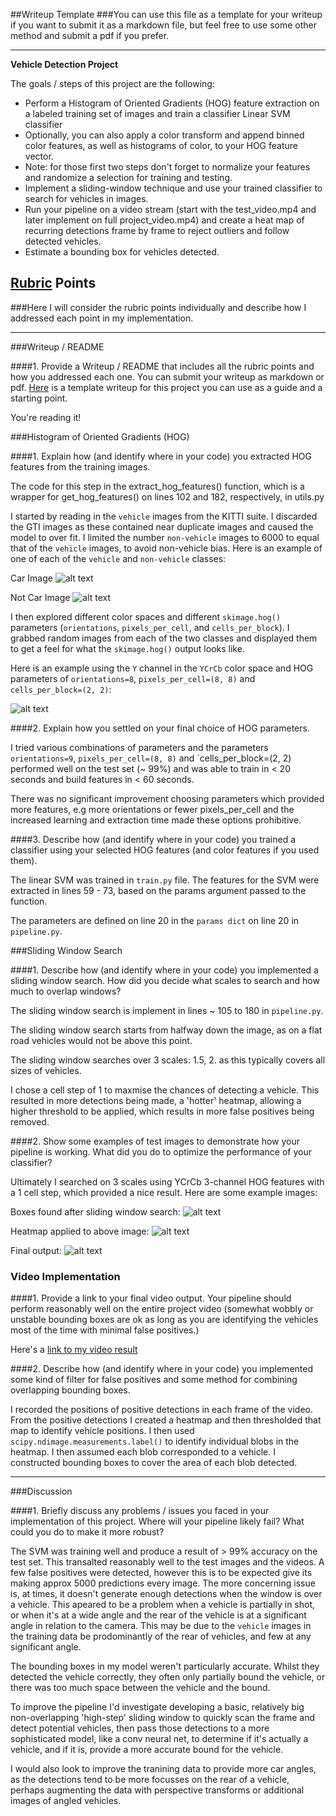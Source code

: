##Writeup Template
###You can use this file as a template for your writeup if you want to submit it as a markdown file, but feel free to use some other method and submit a pdf if you prefer.

---

**Vehicle Detection Project**

The goals / steps of this project are the following:

* Perform a Histogram of Oriented Gradients (HOG) feature extraction on a labeled training set of images and train a classifier Linear SVM classifier
* Optionally, you can also apply a color transform and append binned color features, as well as histograms of color, to your HOG feature vector. 
* Note: for those first two steps don't forget to normalize your features and randomize a selection for training and testing.
* Implement a sliding-window technique and use your trained classifier to search for vehicles in images.
* Run your pipeline on a video stream (start with the test_video.mp4 and later implement on full project_video.mp4) and create a heat map of recurring detections frame by frame to reject outliers and follow detected vehicles.
* Estimate a bounding box for vehicles detected.

## [Rubric](https://review.udacity.com/#!/rubrics/513/view) Points
###Here I will consider the rubric points individually and describe how I addressed each point in my implementation.  

---
###Writeup / README

####1. Provide a Writeup / README that includes all the rubric points and how you addressed each one.  You can submit your writeup as markdown or pdf.  [Here](https://github.com/udacity/CarND-Vehicle-Detection/blob/master/writeup_template.md) is a template writeup for this project you can use as a guide and a starting point.  

You're reading it!

###Histogram of Oriented Gradients (HOG)

####1. Explain how (and identify where in your code) you extracted HOG features from the training images.

The code for this step in the extract\_hog\_features() function, which is a wrapper for get\_hog\_features() on lines 102 and 182, respectively, in utils.py

I started by reading in the `vehicle` images from the KITTI suite. I discarded the GTI images as these contained near duplicate images and caused the model to over fit. I limited the number `non-vehicle` images to 6000 to equal that of the `vehicle` images, to avoid non-vehicle bias.  Here is an example of one of each of the `vehicle` and `non-vehicle` classes:

Car Image
![alt text](https://raw.githubusercontent.com/dpdenton/CarND-Vehicle-Detection/master/examples/example_car.jpg)

Not Car Image
![alt text](https://raw.githubusercontent.com/dpdenton/CarND-Vehicle-Detection/master/examples/example_noncar.jpg)

I then explored different color spaces and different `skimage.hog()` parameters (`orientations`, `pixels_per_cell`, and `cells_per_block`).  I grabbed random images from each of the two classes and displayed them to get a feel for what the `skimage.hog()` output looks like.

Here is an example using the `Y` channel in the `YCrCb` color space and HOG parameters of `orientations=8`, `pixels_per_cell=(8, 8)` and `cells_per_block=(2, 2)`:

![alt text](https://raw.githubusercontent.com/dpdenton/CarND-Vehicle-Detection/master/examples/hog_image_Ychannel.jpg)

####2. Explain how you settled on your final choice of HOG parameters.

I tried various combinations of parameters and the parameters `orientations=9`, `pixels_per_cell=(8, 8)` and `cells_per_block=(2, 2) performed well on the test set (~ 99%) and was able to train in < 20 seconds and build features in < 60 seconds.

There was no significant improvement choosing parameters which provided more features, e.g more orientations or fewer pixels\_per\_cell and the increased learning and extraction time made these options prohibitive.

####3. Describe how (and identify where in your code) you trained a classifier using your selected HOG features (and color features if you used them).

The linear SVM was trained in `train.py` file. The features for the SVM were extracted in lines 59 - 73, based on the params argument passed to the function.

The parameters are defined on line 20 in the `params dict` on line 20 in `pipeline.py`. 

###Sliding Window Search

####1. Describe how (and identify where in your code) you implemented a sliding window search.  How did you decide what scales to search and how much to overlap windows?

The sliding window search is implement in lines ~ 105 to 180 in `pipeline.py`. 

The sliding window search starts from halfway down the image, as on a flat road vehicles would not be above this point.

The sliding window searches over 3 scales: 1.5, 2. as this typically covers all sizes of vehicles. 

I chose a cell step of 1 to maxmise the chances of detecting a vehicle. This resulted in more detections being made, a 'hotter' heatmap, allowing a higher threshold to be applied, which results in more false positives being removed.

####2. Show some examples of test images to demonstrate how your pipeline is working.  What did you do to optimize the performance of your classifier?

Ultimately I searched on 3 scales using YCrCb 3-channel HOG features with a 1 cell step, which provided a nice result.  Here are some example images:

Boxes found after sliding window search:
![alt text](https://raw.githubusercontent.com/dpdenton/CarND-Vehicle-Detection/master/output_images/boxed_test1.jpg)

Heatmap applied to above image:
![alt text](https://raw.githubusercontent.com/dpdenton/CarND-Vehicle-Detection/master/output_images/heat_test1.jpg)

Final output:
![alt text](https://raw.githubusercontent.com/dpdenton/CarND-Vehicle-Detection/master/output_images/final_test1.jpg)

### Video Implementation

####1. Provide a link to your final video output.  Your pipeline should perform reasonably well on the entire project video (somewhat wobbly or unstable bounding boxes are ok as long as you are identifying the vehicles most of the time with minimal false positives.)

Here's a [link to my video result](https://raw.githubusercontent.com/dpdenton/CarND-Vehicle-Detection/master/vide/project_out.mp4)


####2. Describe how (and identify where in your code) you implemented some kind of filter for false positives and some method for combining overlapping bounding boxes.

I recorded the positions of positive detections in each frame of the video.  From the positive detections I created a heatmap and then thresholded that map to identify vehicle positions.  I then used `scipy.ndimage.measurements.label()` to identify individual blobs in the heatmap.  I then assumed each blob corresponded to a vehicle.  I constructed bounding boxes to cover the area of each blob detected.  

---

###Discussion

####1. Briefly discuss any problems / issues you faced in your implementation of this project.  Where will your pipeline likely fail?  What could you do to make it more robust?

The SVM was training well and produce a result of > 99% accuracy on the test set. This transalted reasonably well to the test images and the videos. A few false positives were detected, however this is to be expected give its making approx 5000 predictions every image. The more concerning issue is, at times, it doesn't generate enough detections when the window is over a vehicle. This apeared to be a problem when a vehicle is partially in shot, or when it's at a wide angle and the rear of the vehicle is at a significant angle in relation to the camera. This may be due to the `vehicle` images in the training data be prodominantly of the rear of vehicles, and few at any significant angle.

The bounding boxes in my model weren't particularly accurate. Whilst they detected the vehicle correctly, they often only partially bound the vehicle, or there was too much space between the vehicle and the bound. 

To improve the pipeline I'd investigate developing a basic, relatively big non-overlapping 'high-step' sliding window to quickly scan the frame and detect potential vehicles, then pass those detections to a more sophisticated model, like a conv neural net, to determine if it's actually a vehicle, and if it is, provide a more accurate bound for the vehicle.

I would also look to improve the tranining data to provide more car angles, as the detections tend to be more focusses on the rear of a vehicle, perhaps augmenting the data with perspective transforms or additional images of angled vehicles.
